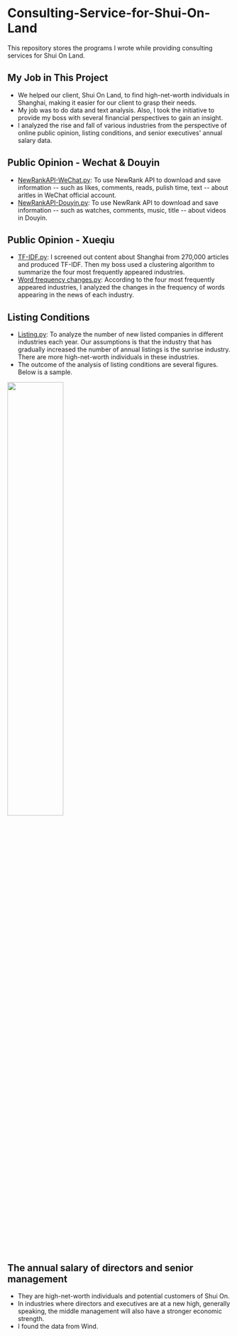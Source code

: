 # Consulting-Service-for-Shui-On-Land
This repository stores the programs I wrote while providing consulting services for Shui On Land.  

## My Job in This Project
* We helped our client, Shui On Land, to find high-net-worth individuals in Shanghai, making it easier for our client to grasp their needs.
* My job was to do data and text analysis. Also, I took the initiative to provide my boss with several financial perspectives to gain an insight.
* I analyzed the rise and fall of various industries from the perspective of online public opinion, listing conditions, and senior executives' annual salary data.  

## Public Opinion - Wechat & Douyin
* [NewRankAPI-WeChat.py](https://github.com/l1mc/Consulting-Service-for-Shui-On-Land/blob/master/NewRankAPI-WeChat.py): To use NewRank API to download and save information -- such as likes, comments, reads, pulish time, text -- about aritles in WeChat official account.  
* [NewRankAPI-Douyin.py](https://github.com/l1mc/Consulting-Service-for-Shui-On-Land/blob/master/NewRankAPI-Douyin.py): To use NewRank API to download and save information -- such as watches, comments, music, title -- about videos in Douyin.  

## Public Opinion - Xueqiu
* [TF-IDF.py](https://github.com/l1mc/Consulting-Service-for-Shui-On-Land/blob/master/TF-IDF.py): I screened out content about Shanghai from 270,000 articles and produced TF-IDF. Then my boss used a clustering algorithm to summarize the four most frequently appeared industries.
* [Word frequency changes.py](https://github.com/l1mc/Consulting-Service-for-Shui-On-Land/blob/master/Word%20frequency%20changes.py): According to the four most frequently appeared industries, I analyzed the changes in the frequency of words appearing in the news of each industry.

## Listing Conditions
* [Listing.py](https://github.com/l1mc/Consulting-Service-for-Shui-On-Land/blob/master/Listing.py): To analyze the number of new listed companies in different industries each year. Our assumptions is that the industry that has gradually increased the number of annual listings is the sunrise industry. There are more high-net-worth individuals in these industries.
* The outcome of the analysis of listing conditions are several figures. Below is a sample.
<img src = 'https://ftp.bmp.ovh/imgs/2020/09/dcfd91dcbabba59d.png' width="50%">

## The annual salary of directors and senior management
* They are high-net-worth individuals and potential customers of Shui On.
* In industries where directors and executives are at a new high, generally speaking, the middle management will also have a stronger economic strength.
* I found the data from Wind.
